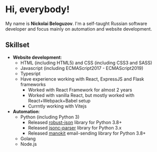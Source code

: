 # Hi, everybody!

My name is **Nickolai Beloguzov**. I'm a self-taught Russian software developer and focus mainly on automation and website development.

## Skillset
- **Website development**:
    - HTML (including HTML5) and CSS (including CSS3 and SASS)
    - Javascript (including ECMAScript2017 - ECMAScript2019)
    - Typesript
    - Have experience working with React, ExpressJS and Flask frameworks
        - Worked with React Framework for almost 2 years
        - Worked with vanilla React, but mostly worked with React+Webpack+Babel setup
        - Currntly working with Vitejs
- **Automation**:
    - Python (including Python 3)
        - Released [robust-json](https://github.com/NickolaiBeloguzov/robust-json) library for Python 3.8+
        - Released [jsonc-parser](https://github.com/NickolaiBeloguzov/jsonc-parser) library for Python 3.x
        - Released [manokit](https://github.com/NickolaiBeloguzov/manokit) email-sending library for Python 3.8+
    - Golang
    - Node.js

<!---
NickolaiBeloguzov/NickolaiBeloguzov is a ✨ special ✨ repository because its `README.md` (this file) appears on your GitHub profile.
You can click the Preview link to take a look at your changes.
--->
